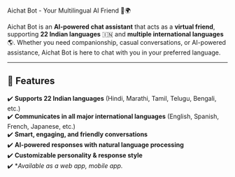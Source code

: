  Aichat Bot - Your Multilingual AI Friend 🤖🌍


Aichat Bot is an **AI-powered chat assistant** that acts as a **virtual friend**, supporting **22 Indian languages** 🇮🇳 and **multiple international languages** 🌎. Whether you need companionship, casual conversations, or AI-powered assistance, Aichat Bot is here to chat with you in your preferred language.

---

## 🌟 Features  
✔️ **Supports 22 Indian languages** (Hindi, Marathi, Tamil, Telugu, Bengali, etc.)  
✔️ **Communicates in all major international languages** (English, Spanish, French, Japanese, etc.)  
✔️ **Smart, engaging, and friendly conversations**  
✔️ **AI-powered responses with natural language processing**  
✔️ **Customizable personality & response style**  
✔️ **Available as a web app, mobile app.*  
